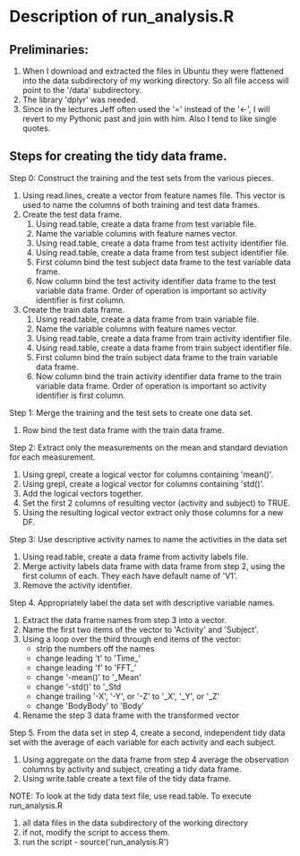 <h1>
Description of run_analysis.R
</h1>

<h2>
Preliminaries:
</h2>
<ol>
<li>When I download and extracted the files in Ubuntu they were flattened into the data subdirectory of my working directory.  So all file access will point to the '/data' subdirectory.
<li>The library 'dplyr' was needed.
<li>Since in the lectures Jeff often used the '=' instead of the '<-', I will revert to my Pythonic past and join with him.  Also I tend to like single quotes.
</ol>
<h2>
Steps for creating the tidy data frame.
</h2>
Step 0:  Construct the training and the test sets from the various pieces.
<ol>
<li>Using read.lines, create a vector from feature names file. This vector is used to name the columns of both training and test data frames.
<li>Create the test data frame.
<ol>
<li>Using read.table, create a data frame from test variable file.
<li>Name the variable columns with feature names vector.
<li>Using read.table, create a data frame from test activity identifier file.
<li>Using read.table, create a data frame from test subject identifier file.
<li>First column bind the test subject data frame to the test variable data frame.
<li>Now column bind the test activity identifier data frame to the test variable data frame.  Order of operation is important so activity identifier is first column.
</ol>
<li>Create the train data frame.
<ol>
<li>Using read.table, create a data frame from train variable file.
<li>Name the variable columns with feature names vector.
<li>Using read.table, create a data frame from train activity identifier file.
<li> Using read.table, create a data frame from train subject identifier file.
<li>First column bind the train subject data frame to the train variable data frame.
<li>Now column bind the train activity identifier data frame to the train variable data frame.  Order of operation is important so activity identifier is first column.
</ol>
</ol>
Step 1: Merge the training and the test sets to create one data set.
<ol>
<li>Row bind the test data frame with the train data frame.
</ol>
Step 2: Extract only the measurements on the mean and standard deviation for each measurement. 
<ol>
<li>Using grepl, create a logical vector for columns containing 'mean()'.
<li>Using grepl, create a logical vector for columns containing 'std()'.
<li>Add the logical vectors together.
<li>Set the first 2 columns of resulting vector (activity and subject) to TRUE.
<li>Using the resulting logical vector extract only those columns for a new DF.
</ol>
Step 3: Use descriptive activity names to name the activities in the data set
<ol>   
<li>Using read.table, create a data frame from activity labels file.
<li>Merge activity labels data frame with data frame from step 2, using the first column of each.  They each have default name of 'V1'.
<li>Remove the activity identifier.
</ol>
Step 4. Appropriately label the data set with descriptive variable names.
<ol>   
<li>Extract the data frame names from step 3 into a vector.
<li>Name the first two items of the vector to 'Activity' and 'Subject'.
<li>Using a loop over the third through end items of the vector:
<ul>   
<li>strip the numbers off the names
<li>change leading 't' to 'Time_'
<li>change leading 'f' to 'FFT_'
<li>change '-mean()' to '_Mean'
<li>change '-std()' to '_Std
<li>change trailing '-X', '-Y', or '-Z' to '_X', '_Y', or '_Z'
<li>change 'BodyBody' to 'Body'
</ul>
<li>Rename the step 3 data frame with the transformed vector
</ol>

Step 5. From the data set in step 4, create a second, independent tidy data set with the average of each variable for each activity and each subject.
<ol>   
<li>Using aggregate on the data frame from step 4 average the observation columns by activity and subject, creating a tidy data frame.
<li>Using write.table create a text file of the tidy data frame.
</ol>   
NOTE: To look at the tidy data text file, use read.table.
      To execute run_analysis.R
<ol>
<li>all data files in the data subdirectory of the working directory
<li>if not, modify the script to access them.
<li>run the script - source('run_analysis.R')
</ol>